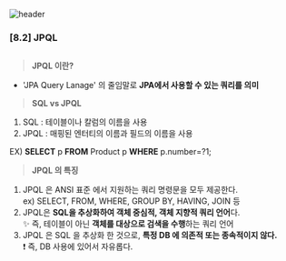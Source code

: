 ![header](https://capsule-render.vercel.app/api?type=wave&color=C3E5AE&height=200&section=header&text=Spring&nbsp;Boot&nbsp;Study&fontSize=50&fontColor=000000)

### [8.2] JPQL
##
> **JPQL 이란?**
* 'JPA Query Lanage' 의 줄임말로 **JPA에서 사용할 수 있는 쿼리를 의미**

> **SQL vs JPQL** 
 1. SQL : 테이블이나 칼럼의 이름을 사용
 2. JPQL : 매핑된 엔터티의 이름과 필드의 이름을 사용
 
 EX)  **SELECT** p **FROM** Product p **WHERE** p.number=?1;
 
 > **JPQL 의 특징**
1. JPQL 은 ANSI 표준 에서 지원하는 쿼리 명령문을 모두 제공한다.  
ex) SELECT, FROM, WHERE, GROUP BY, HAVING, JOIN 등
2. JPQL은 **SQL을 추상화하여 객체 중심적, 객체 지향적 쿼리 언어**다.  
:sparkles: 즉, 테이블이 아닌 **객체를 대상으로 검색을 수행**하는 쿼리 언어
3. JPQL 은 SQL 을 추상화 한 것으로, **특정 DB 에 의존적 또는 종속적이지 않다.**  
:exclamation: 즉, DB 사용에 있어서 자유롭다.
